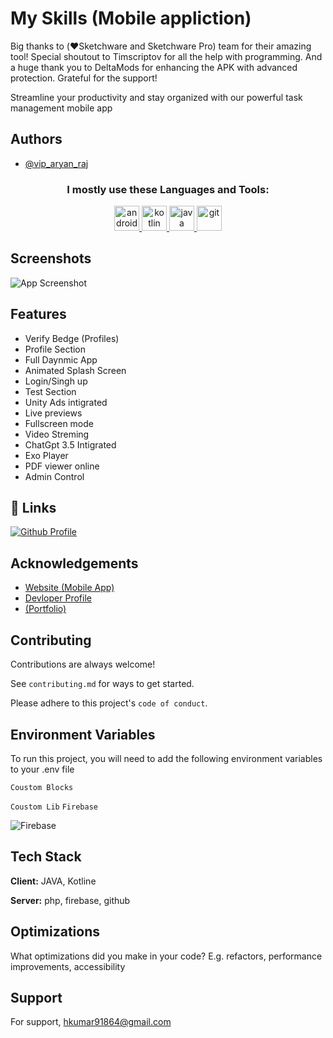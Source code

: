 
# My Skills (Mobile appliction)



Big thanks to (❤️Sketchware and Sketchware Pro) team for their amazing tool! Special shoutout to Timscriptov for all the help with programming. And a huge thank you to DeltaMods for enhancing the APK with advanced protection. Grateful for the support!

Streamline your productivity and stay organized with our powerful task management mobile app
## Authors

- [@vip_aryan_raj](https://www.instagram.com/vip_aryan_raj/)

<h3 align="center">I mostly use these Languages and Tools:</h3>

<p align="center"> 
  <a href="https://www.android.com/" target="_blank"> 
    <img src="https://www.freepnglogos.com/uploads/android-logo-png/android-logo-0.png" alt="android" width="40" height="40"/> 
  </a>
  <a href="https://kotlinlang.org/" target="_blank"> 
    <img src="https://brandslogos.com/wp-content/uploads/images/large/kotlin-logo.png" alt="kotlin" width="40" height="40"/> 
  </a>  
  <a href="https://java.com/" target="_blank"> 
    <img src="https://brandslogos.com/wp-content/uploads/images/large/java-logo-1.png" alt="java" width="40" height="40"/> 
  </a> 
 
  <a href="https://git-scm.com/" target="_blank"> 
    <img src="https://www.vectorlogo.zone/logos/git-scm/git-scm-icon.svg" alt="git" width="40" height="40"/> 
  </a>
</p>

## Screenshots

![App Screenshot](https://firebasestorage.googleapis.com/v0/b/polytechnic-acadmy.appspot.com/o/Screenshot%202024-07-15%20at%204.21.38%20PM.png?alt=media&token=cc504c18-cd7a-4622-8381-47be624934ea)




## Features

- Verify Bedge (Profiles)
- Profile Section
- Full Daynmic App
- Animated Splash Screen
- Login/Singh up 
- Test Section
- Unity Ads intigrated
- Live previews
- Fullscreen mode
- Video Streming
- ChatGpt 3.5 Intigrated
- Exo Player
- PDF viewer online
- Admin Control


## 🔗 Links
[![Github Profile](https://img.shields.io/badge/my_portfolio-000?style=for-the-badge&logo=ko-fi&logoColor=white)](https://my-skills-app-bucket-1.s3.amazonaws.com/index.html)




## Acknowledgements

 - [Website (Mobile App)]([https://myskillsapp4thsem.000webhostapp.com/](https://my-skills-app.github.io/My-Skills-Website/))
 - [Devloper Profile](https://github.com/aryan6205012057)
 - [(Portfolio)](https://my-skills-app-bucket-1.s3.amazonaws.com/index.html)
## Contributing

Contributions are always welcome!

See `contributing.md` for ways to get started.

Please adhere to this project's `code of conduct`.


## Environment Variables

To run this project, you will need to add the following environment variables to your .env file

`Coustom Blocks`

`Coustom Lib` `Firebase`

![Firebase](https://img.shields.io/badge/firebase-%23039BE5.svg?style=for-the-badge&logo=firebase) 


## Tech Stack

**Client:** JAVA, Kotline

**Server:** php, firebase, github 


## Optimizations

What optimizations did you make in your code? E.g. refactors, performance improvements, accessibility


## Support

For support, hkumar91864@gmail.com 

